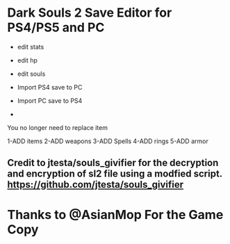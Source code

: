 
# Dark Souls 2 Save Editor for PS4/PS5 and PC
-   edit stats
-   edit hp
-   edit souls
-   Import PS4 save to PC
-   Import PC save to PS4

-   
You no longer need to replace item

1-ADD items
2-ADD weapons
3-ADD Spells
4-ADD rings
5-ADD armor


## Credit to jtesta/souls_givifier for the decryption and encryption of sl2 file using a modfied script. https://github.com/jtesta/souls_givifier
# Thanks to @AsianMop For the Game Copy
